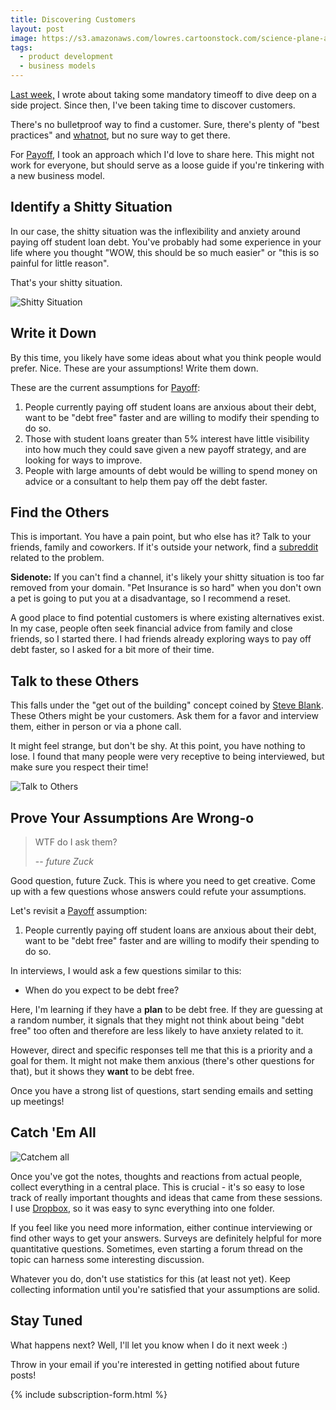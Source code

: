 ```yaml
---
title: Discovering Customers
layout: post
image: https://s3.amazonaws.com/lowres.cartoonstock.com/science-plane-airplane-aeroplane-jet-recon-gra050715_low.jpg
tags:
  - product development
  - business models
---
```


[Last week,](/2017/07/mandatory-timeoff.html) I wrote about taking some mandatory timeoff to dive deep on a side project. Since then, I've been taking time to discover customers.

There's no bulletproof way to find a customer. Sure, there's plenty of "best practices" and [whatnot](https://www.entrepreneur.com/article/219582), but no sure way to get there.

For [Payoff](https://github.com/bomatson/payoff), I took an approach which I'd love to share here. This might not work for everyone, but should serve as a loose guide if you're tinkering with a new business model.

## Identify a Shitty Situation

In our case, the shitty situation was the inflexibility and anxiety around paying off student loan debt. You've probably had some experience in your life where you thought "WOW, this should be so much easier" or "this is so painful for little reason".

That's your shitty situation.

![Shitty Situation](https://s3.amazonaws.com/lowres.cartoonstock.com/military-chef-cook-hot_oil-sieges-siege_war-wmi110816_low.jpg)

## Write it Down

By this time, you likely have some ideas about what you think people would prefer. Nice. These are your assumptions! Write them down.

These are the current assumptions for [Payoff](https://github.com/bomatson/payoff):

1. People currently paying off student loans are anxious about their debt, want to be "debt free" faster and are willing to modify their spending to do so.
1. Those with student loans greater than 5% interest have little visibility into how much they could save given a new payoff strategy, and are looking for ways to improve.
1. People with large amounts of debt would be willing to spend money on advice or a consultant to help them pay off the debt faster.

## Find the Others

This is important. You have a pain point, but who else has it? Talk to your
friends, family and coworkers. If it's outside your network, find a [subreddit](https://www.reddit.com/r/personalfinance/) related to the problem.

**Sidenote:** If you can't find a channel, it's likely your shitty situation is too far removed from your domain. "Pet Insurance is so hard" when you don't own a pet is going to put you at a disadvantage, so I recommend a reset.

A good place to find potential customers is where existing alternatives exist. In my case, people often seek financial advice from family and close friends, so I started there.
I had friends already exploring ways to pay off debt faster, so I asked for a bit more of their time.

## Talk to these Others

This falls under the "get out of the building" concept coined by [Steve Blank](https://steveblank.com/2010/03/11/teaching-entrepreneurship-%E2%80%93-by-getting-out-of-the-building/).
These Others might be your customers. Ask them for a favor and interview them, either in person or via a phone call.

It might feel strange, but don't be shy. At this point, you have nothing to lose. I found that many people were very receptive to being interviewed, but make sure you respect their time!

![Talk to Others](https://s3.amazonaws.com/lowres.cartoonstock.com/business-commerce-busy-workloads-hand_free-help-ask_for_help-mfln144_low.jpg)

## Prove Your Assumptions Are Wrong-o

> WTF do I ask them?
> 
> -- _future Zuck_

Good question, future Zuck. This is where you need to get creative. Come up with a few questions whose answers could refute your assumptions.

Let's revisit a [Payoff](https://github.com/bomatson/payoff) assumption:

1. People currently paying off student loans are anxious about their debt, want to be "debt free" faster and are willing to modify their spending to do so.

In interviews, I would ask a few questions similar to this:

- When do you expect to be debt free?

Here, I'm learning if they have a **plan** to be debt free. If they are guessing at a random number, it signals that they might not think about being "debt free" too often and therefore are less likely to have anxiety related to it.

However, direct and specific responses tell me that this is a priority and a goal for them. It might not make them anxious (there's other questions for that), but it shows they **want** to be debt free.

Once you have a strong list of questions, start sending emails and setting up meetings!


## Catch 'Em All

![Catchem all](https://s3.amazonaws.com/lowres.cartoonstock.com/military-refrigerator_magnets-magnets-fridge_magnet-magnetic_pull-magnetic_field-bven72_low.jpg)

Once you've got the notes, thoughts and reactions from actual people, collect everything in a central place. This is crucial - it's so easy to lose track of really important thoughts and ideas that came from these sessions. I use [Dropbox](https://www.dropbox.com/), so it was easy to sync everything into one folder.

If you feel like you need more information, either continue interviewing or find other ways to get your answers.
Surveys are definitely helpful for more quantitative questions. Sometimes, even starting a forum thread on the topic can harness some interesting discussion.

Whatever you do, don't use statistics for this (at least not yet). Keep collecting information until you're satisfied that your assumptions are solid.

## Stay Tuned

What happens next? Well, I'll let you know when I do it next week :)

Throw in your email if you're interested in getting notified about future posts!

{% include subscription-form.html %}
